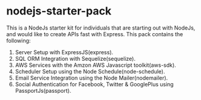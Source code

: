 # nodejs-starter-pack
This is a NodeJs starter kit for individuals that are starting out with NodeJs, and would like to create APIs fast with Express. This pack contains the following:

1. Server Setup with ExpressJS(express).
2. SQL ORM Integration with Sequelize(sequelize).
3. AWS Services with the Amzon AWS Javascript toolkit(aws-sdk).
4. Scheduler Setup using the Node Schedule(node-schedule).
5. Email Service Integration using the Node Mailer(nodemailer).
6. Social Authentication for Facebook, Twitter & GooglePlus using PassportJs(passport).
